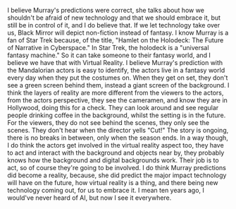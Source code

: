 I believe Murray's predictions were correct, she talks about how we shouldn't be afraid of new technology and that we should embrace it, but still be in control of it, and I do believe that. 
If we let technology take over us, Black Mirror will depict non-fiction instead of fantasy. I know Murray is a fan of Star Trek because, of the title, "Hamlet on the Holodeck: The Future of Narrative in Cyberspace." 
In Star Trek, the holodeck is a "universal fantasy machine." So it can take someone to their fantasy world, and I believe we have that with Virtual Reality. 
I believe Murray's prediction with the Mandalorian actors is easy to identify, the actors live in a fantasy world every day when they put the costumes on. 
When they get on set, they don't see a green screen behind them, instead a giant screen of the background. 
I think the layers of reality are more different from the viewers to the actors, from the actors perspective, they see the cameramen, and know they are in Hollywood, doing this for a check. 
They can look around and see regular people drinking coffee in the background, whilst the setting is in the future. 
For the viewers, they do not see behind the scenes, they only see the scenes. 
They don't hear when the director yells "Cut!" The story is ongoing, there is no breaks in between, only when the season ends. 
In a way though, I do think the actors get involved in the virtual reality aspect too, they have to act and interact with the background and objects near by, they probably knows how the background and digital backgrounds work. 
Their job is to act, so of course they're going to be involved. I do think Murray predictions did become a reality, because, she did predict the major impact technology will have on the future, how virtual reality is a thing, and there being new technology coming out, for us to embrace it. 
I mean ten years ago, I would've never heard of AI, but now I see it everywhere.
